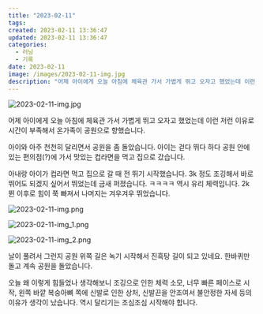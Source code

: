 ```yaml
---
title: "2023-02-11"
tags:
created: 2023-02-11 13:36:47
updated: 2023-02-11 13:36:47
categories:
  - 러닝
  - 기록
date: 2023-02-11
image: /images/2023-02-11-img.jpg
description: "어제 아이에게 오늘 아침에 체육관 가서 가볍게 뛰고 오자고 했었는데 이런 저런 이유로 시간이 부족해서 온가족이 공원으로 향했습니다. 아이와 아주 천천히 달리면서 공원을 좀 돌았습니다. 아이는 걷다 뛰다 하다 공원 안에 있는 편의점(?)에 가서 맛있는 컵라면을 먹고 집으로 갔습니다. 아내"
---
```


![2023-02-11-img.jpg](/images/2023-02-11-img.jpg)
 
 

어제 아이에게 오늘 아침에 체육관 가서 가볍게 뛰고 오자고 했었는데 이런 저런 이유로 시간이 부족해서 온가족이 공원으로 향했습니다.

아이와 아주 천천히 달리면서 공원을 좀 돌았습니다. 아이는 걷다 뛰다 하다 공원 안에 있는 편의점(?)에 가서 맛있는 컵라면을 먹고 집으로 갔습니다.

아내랑 아이가 컵라면 먹고 집으로 갈 때 전 뛰기 시작했습니다. 3k 정도 조깅해서 바로 뛰어도 되겠지 싶어서 뛰었는데 금새 퍼졌습니다. ㅋㅋㅋㅋ 역시 유리 체력입니다. 2k 뛴 이후로 힘이 쭉 빠져서 나머지는 겨우겨우 뛰었습니다.

 
 ![2023-02-11-img.png](/images/2023-02-11-img.png)
 
 

 
 ![2023-02-11-img_1.png](/images/2023-02-11-img_1.png)
 
 

 
 ![2023-02-11-img_2.png](/images/2023-02-11-img_2.png)
 
 

날이 풀려서 그런지 공원 위쪽 길은 녹기 시작해서 진흑탕 길이 되고 있네요. 한바퀴만 돌고 계속 공원을 돌았습니다.

오늘 왜 이렇게 힘들었나 생각해보니 조깅으로 인한 체력 소모, 너무 빠른 페이스로 시작, 왼쪽 바깥 복숭아뼈 쪽에 신발로 인한 상처, 신발끈을 안조여서 불안정한 자세 등의 이유가 생각이 났습니다. 역시 달리기는 조심조심 시작해야 합니다.
